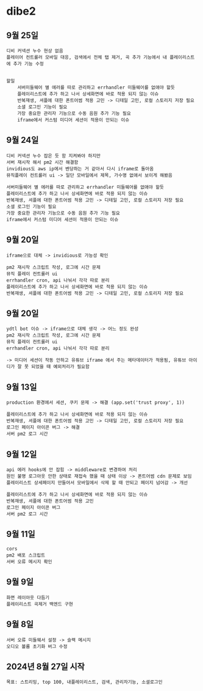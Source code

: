 # dibe2

## 9월 25일
    디비 커넥션 누수 현상 없음
    플레이어 컨트롤러 모바일 대응, 검색에서 전체 탭 제거, 곡 추가 기능에서 내 플레이리스트에 추가 기능 수정


    할일
        서버미들웨어 별 에러를 따로 관리하고 errhandler 미들웨어를 없애야 할듯
        플레이리스트에 추가 하고 나서 상세화면에 바로 적용 되지 않는 이슈
        반복재생, 셔플에 대한 폰트어썸 적용 고민 -> 디테일 고민, 로컬 스토리지 저장 필요
        소셜 로그인 기능이 필요
        가장 중요한 관리자 기능으로 수동 음원 추가 기능 필요
        iframe에서 커스텀 미디어 세션이 적용이 안되는 이슈

## 9월 24일
    디비 커넥션 누수 잡은 듯 함 지켜봐야 하지만
    서버 재시작 해서 pm2 시간 해결함
    invidious도 aws ip에서 벤당하는 거 같아서 다시 iframe로 돌아옴
    뮤직플레이 컨트롤러 ui -> 일단 모바일에서 제목, 가수명 없애서 보이게 해봤음

    서버미들웨어 별 에러를 따로 관리하고 errhandler 미들웨어를 없애야 할듯
    플레이리스트에 추가 하고 나서 상세화면에 바로 적용 되지 않는 이슈
    반복재생, 셔플에 대한 폰트어썸 적용 고민 -> 디테일 고민, 로컬 스토리지 저장 필요
    소셜 로그인 기능이 필요
    가장 중요한 관리자 기능으로 수동 음원 추가 기능 필요
    iframe에서 커스텀 미디어 세션이 적용이 안되는 이슈


## 9월 20일
    iframe으로 대체 -> invidious로 가능성 확인

    pm2 재시작 스크립트 작성, 로그에 시간 문제
    뮤직 플레이 컨트롤러 ui
    errhandler cron, api 나눠서 각각 따로 분리
    플레이리스트에 추가 하고 나서 상세화면에 바로 적용 되지 않는 이슈
    반복재생, 셔플에 대한 폰트어썸 적용 고민 -> 디테일 고민, 로컬 스토리지 저장 필요

## 9월 20일
    ydtl bot 이슈 -> iframe으로 대체 생각 -> 어느 정도 완성
    pm2 재시작 스크립트 작성, 로그에 시간 문제
    뮤직 플레이 컨트롤러 ui
    errhandler cron, api 나눠서 각각 따로 분리

    -> 미디어 세션이 작동 안하고 유튜브 iframe 에서 주는 메타데이터가 적용됨, 유튜브 아이디가 잘 못 되었을 때 예외처리가 필요함

## 9월 13일
    production 환경에서 세션, 쿠키 문제 -> 해결 (app.set('trust proxy', 1))

    플레이리스트에 추가 하고 나서 상세화면에 바로 적용 되지 않는 이슈
    반복재생, 셔플에 대한 폰트어썸 적용 고민 -> 디테일 고민, 로컬 스토리지 저장 필요
    로그인 페이지 아이콘 버그 -> 해결
    서버 pm2 로그 시간

## 9월 12일
    api 에러 hooks에 안 잡힘 -> middleware로 변경하여 처리
    원인 불명 로그아웃 안한 상태로 재접속 했을 때 상태 이상 -> 폰트어썸 cdn 문제로 보임
    플레이리스트 상세페이지 만들어서 모바일에서 삭제 할 때 안되고 페이지 넘어감 -> 개선

    플레이리스트에 추가 하고 나서 상세화면에 바로 적용 되지 않는 이슈
    반복재생, 셔플에 대한 폰트어썸 적용 고민
    로그인 페이지 아이콘 버그
    서버 pm2 로그 시간

## 9월 11일
    cors
    pm2 배포 스크립트
    서버 오류 메시지 확인

## 9월 9일
    화면 레이아웃 다듬기
    플레이리스트 곡제거 백엔드 구현

## 9월 8일
    서버 오류 미들웨서 설정 -> 슬랙 메시지
    오디오 볼륨 초기화 버그 수정

## 2024년 8월 27일 시작
    목표: 스트리밍, top 100, 내플레이리스트, 검색, 관리자기능, 소셜로그인
